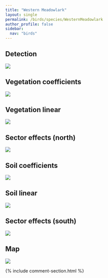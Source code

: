 ```yaml
---
title: "Western Meadowlark"
layout: single
permalink: /birds/species/WesternMeadowlark
author_profile: false
sidebar:
  nav: "birds"
---
```


<h2>Detection</h2>

<img src="https://beallen.github.io/DevelopmentWebsite/assets/images/birds/WesternMeadowlark/det.jpg">

<h2>Vegetation coefficients</h2>

<img src="https://beallen.github.io/DevelopmentWebsite/assets/images/birds/WesternMeadowlark/veghf.jpg">

<h2>Vegetation linear</h2>

<img src="https://beallen.github.io/DevelopmentWebsite/assets/images/birds/WesternMeadowlark/lin-north.jpg">

<h2>Sector effects (north)</h2>

<img src="https://beallen.github.io/DevelopmentWebsite/assets/images/birds/WesternMeadowlark/sector-north.jpg">

<h2>Soil coefficients</h2>

<img src="https://beallen.github.io/DevelopmentWebsite/assets/images/birds/WesternMeadowlark/soilhf.jpg">

<h2>Soil linear</h2>

<img src="https://beallen.github.io/DevelopmentWebsite/assets/images/birds/WesternMeadowlark/lin-south.jpg">

<h2>Sector effects (south)</h2>

<img src="https://beallen.github.io/DevelopmentWebsite/assets/images/birds/WesternMeadowlark/sector-south.jpg">

<h2>Map</h2>

<img src="https://beallen.github.io/DevelopmentWebsite/assets/images/birds/WesternMeadowlark/map.jpg">

{% include comment-section.html %}
